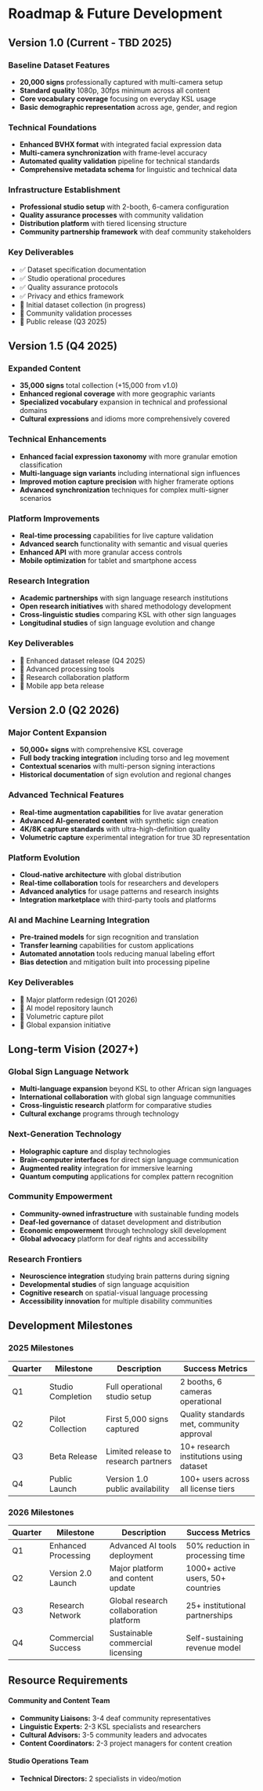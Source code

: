 # Roadmap & Future Development

## Version 1.0 (Current - TBD 2025)

### Baseline Dataset Features
- **20,000 signs** professionally captured with multi-camera setup
- **Standard quality** 1080p, 30fps minimum across all content
- **Core vocabulary coverage** focusing on everyday KSL usage
- **Basic demographic representation** across age, gender, and region

### Technical Foundations
- **Enhanced BVHX format** with integrated facial expression data
- **Multi-camera synchronization** with frame-level accuracy
- **Automated quality validation** pipeline for technical standards
- **Comprehensive metadata schema** for linguistic and technical data

### Infrastructure Establishment
- **Professional studio setup** with 2-booth, 6-camera configuration
- **Quality assurance processes** with community validation
- **Distribution platform** with tiered licensing structure
- **Community partnership framework** with deaf community stakeholders

### Key Deliverables
- ✅ Dataset specification documentation
- ✅ Studio operational procedures
- ✅ Quality assurance protocols
- ✅ Privacy and ethics framework
- 🔄 Initial dataset collection (in progress)
- 🔄 Community validation processes
- 📅 Public release (Q3 2025)

## Version 1.5 (Q4 2025)

### Expanded Content
- **35,000 signs** total collection (+15,000 from v1.0)
- **Enhanced regional coverage** with more geographic variants
- **Specialized vocabulary** expansion in technical and professional domains
- **Cultural expressions** and idioms more comprehensively covered

### Technical Enhancements
- **Enhanced facial expression taxonomy** with more granular emotion classification
- **Multi-language sign variants** including international sign influences
- **Improved motion capture precision** with higher framerate options
- **Advanced synchronization** techniques for complex multi-signer scenarios

### Platform Improvements
- **Real-time processing** capabilities for live capture validation
- **Advanced search** functionality with semantic and visual queries
- **Enhanced API** with more granular access controls
- **Mobile optimization** for tablet and smartphone access

### Research Integration
- **Academic partnerships** with sign language research institutions
- **Open research initiatives** with shared methodology development
- **Cross-linguistic studies** comparing KSL with other sign languages
- **Longitudinal studies** of sign language evolution and change

### Key Deliverables
- 📅 Enhanced dataset release (Q4 2025)
- 📅 Advanced processing tools
- 📅 Research collaboration platform
- 📅 Mobile app beta release

## Version 2.0 (Q2 2026)

### Major Content Expansion
- **50,000+ signs** with comprehensive KSL coverage
- **Full body tracking integration** including torso and leg movement
- **Contextual scenarios** with multi-person signing interactions
- **Historical documentation** of sign evolution and regional changes

### Advanced Technical Features
- **Real-time augmentation capabilities** for live avatar generation
- **Advanced AI-generated content** with synthetic sign creation
- **4K/8K capture standards** with ultra-high-definition quality
- **Volumetric capture** experimental integration for true 3D representation

### Platform Evolution
- **Cloud-native architecture** with global distribution
- **Real-time collaboration** tools for researchers and developers
- **Advanced analytics** for usage patterns and research insights
- **Integration marketplace** with third-party tools and platforms

### AI and Machine Learning Integration
- **Pre-trained models** for sign recognition and translation
- **Transfer learning** capabilities for custom applications
- **Automated annotation** tools reducing manual labeling effort
- **Bias detection** and mitigation built into processing pipeline

### Key Deliverables
- 📅 Major platform redesign (Q1 2026)
- 📅 AI model repository launch
- 📅 Volumetric capture pilot
- 📅 Global expansion initiative

## Long-term Vision (2027+)

### Global Sign Language Network
- **Multi-language expansion** beyond KSL to other African sign languages
- **International collaboration** with global sign language communities
- **Cross-linguistic research** platform for comparative studies
- **Cultural exchange** programs through technology

### Next-Generation Technology
- **Holographic capture** and display technologies
- **Brain-computer interfaces** for direct sign language communication
- **Augmented reality** integration for immersive learning
- **Quantum computing** applications for complex pattern recognition

### Community Empowerment
- **Community-owned infrastructure** with sustainable funding models
- **Deaf-led governance** of dataset development and distribution
- **Economic empowerment** through technology skill development
- **Global advocacy** platform for deaf rights and accessibility

### Research Frontiers
- **Neuroscience integration** studying brain patterns during signing
- **Developmental studies** of sign language acquisition
- **Cognitive research** on spatial-visual language processing
- **Accessibility innovation** for multiple disability communities

## Development Milestones

### 2025 Milestones

| Quarter | Milestone | Description | Success Metrics |
|---------|-----------|-------------|-----------------|
| Q1 | Studio Completion | Full operational studio setup | 2 booths, 6 cameras operational |
| Q2 | Pilot Collection | First 5,000 signs captured | Quality standards met, community approval |
| Q3 | Beta Release | Limited release to research partners | 10+ research institutions using dataset |
| Q4 | Public Launch | Version 1.0 public availability | 100+ users across all license tiers |

### 2026 Milestones

| Quarter | Milestone | Description | Success Metrics |
|---------|-----------|-------------|-----------------|
| Q1 | Enhanced Processing | Advanced AI tools deployment | 50% reduction in processing time |
| Q2 | Version 2.0 Launch | Major platform and content update | 1000+ active users, 50+ countries |
| Q3 | Research Network | Global research collaboration platform | 25+ institutional partnerships |
| Q4 | Commercial Success | Sustainable commercial licensing | Self-sustaining revenue model |

## Resource Requirements

#### Community and Content Team
- **Community Liaisons:** 3-4 deaf community representatives
- **Linguistic Experts:** 2-3 KSL specialists and researchers
- **Cultural Advisors:** 3-5 community leaders and advocates
- **Content Coordinators:** 2-3 project managers for content creation

#### Studio Operations Team
- **Technical Directors:** 2 specialists in video/motion
